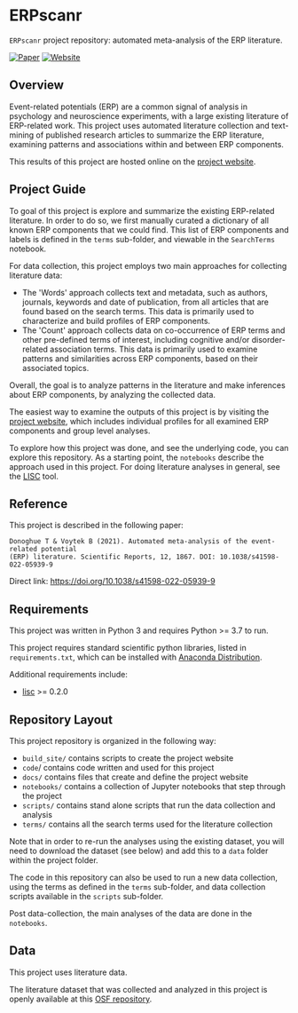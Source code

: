 # ERPscanr

`ERPscanr` project repository: automated meta-analysis of the ERP literature.

[![Paper](https://img.shields.io/badge/paper-s41598.022.05939.9-informational.svg)](https://doi.org/10.1038/s41598-022-05939-9)
[![Website](https://img.shields.io/badge/site-erpscanr.github.io-informational.svg)](https://erpscanr.github.io/)

## Overview

Event-related potentials (ERP) are a common signal of analysis in psychology and neuroscience experiments, with a large existing literature of ERP-related work.
This project uses automated literature collection and text-mining of published research articles to summarize the ERP literature,
examining patterns and associations within and between ERP components.

This results of this project are hosted online on the [project website](https://erpscanr.github.io/).

## Project Guide

To goal of this project is explore and summarize the existing ERP-related literature.
In order to do so, we first manually curated a dictionary of all known ERP components that we could find.
This list of ERP components and labels is defined in the
`terms` sub-folder, and viewable in the `SearchTerms` notebook.

For data collection, this project employs two main approaches for collecting literature data:
- The 'Words' approach collects text and metadata, such as authors, journals, keywords and date of publication, from all articles that are found based on the search terms. This data is primarily used to characterize and build profiles of ERP components.
- The 'Count' approach collects data on co-occurrence of ERP terms and other pre-defined terms of interest, including cognitive and/or disorder-related association terms. This data is primarily used to examine patterns and similarities across ERP components, based on their associated topics.

Overall, the goal is to analyze patterns in the literature and make inferences about ERP components, by analyzing the collected data.

The easiest way to examine the outputs of this project is by visiting the
[project website](https://erpscanr.github.io/),
which includes individual profiles for all examined ERP components and group level analyses.

To explore how this project was done, and see the underlying code, you can explore this repository.
As a starting point, the `notebooks` describe the approach used in this project. For doing literature analyses in general, see the
[LISC](https://github.com/lisc-tools/lisc) tool.

## Reference

This project is described in the following paper:

    Donoghue T & Voytek B (2021). Automated meta-analysis of the event-related potential
    (ERP) literature. Scientific Reports, 12, 1867. DOI: 10.1038/s41598-022-05939-9

Direct link: https://doi.org/10.1038/s41598-022-05939-9

## Requirements

This project was written in Python 3 and requires Python >= 3.7 to run.

This project requires standard scientific python libraries, listed in `requirements.txt`, which can be installed with
[Anaconda Distribution](https://www.anaconda.com/distribution/).

Additional requirements include:
- [lisc](https://github.com/lisc-tools/lisc) >= 0.2.0

## Repository Layout

This project repository is organized in the following way:

- `build_site/` contains scripts to create the project website
- `code`/ contains code written and used for this project
- `docs/` contains files that create and define the project website
- `notebooks/` contains a collection of Jupyter notebooks that step through the project
- `scripts/` contains stand alone scripts that run the data collection and analysis
- `terms/` contains all the search terms used for the literature collection

Note that in order to re-run the analyses using the existing dataset, you will need to download the dataset (see below)
and add this to a `data` folder within the project folder.

The code in this repository can also be used to run a new data collection, using the terms as
defined in the `terms` sub-folder, and data collection scripts available in the `scripts` sub-folder.

Post data-collection, the main analyses of the data are done in the `notebooks`.

## Data

This project uses literature data.

The literature dataset that was collected and analyzed in this project is openly available at this
[OSF repository](https://osf.io/g2ruj/).
